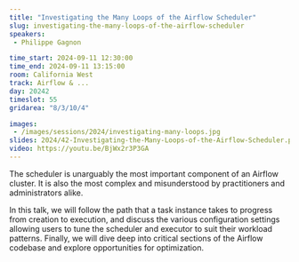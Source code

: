 ```yaml
---
title: "Investigating the Many Loops of the Airflow Scheduler"
slug: investigating-the-many-loops-of-the-airflow-scheduler
speakers:
 - Philippe Gagnon

time_start: 2024-09-11 12:30:00
time_end: 2024-09-11 13:15:00
room: California West
track: Airflow & ...
day: 20242
timeslot: 55
gridarea: "8/3/10/4"

images: 
 - /images/sessions/2024/investigating-many-loops.jpg
slides: 2024/42-Investigating-the-Many-Loops-of-the-Airflow-Scheduler.pdf
video: https://youtu.be/BjWx2r3P3GA
---
```


The scheduler is unarguably the most important component of an Airflow cluster. It is also the most complex and misunderstood by practitioners and administrators alike.
 
 
 
 In this talk, we will follow the path that a task instance takes to progress from creation to execution, and discuss the various configuration settings allowing users to tune the scheduler and executor to suit their workload patterns. Finally, we will dive deep into critical sections of the Airflow codebase and explore opportunities for optimization.